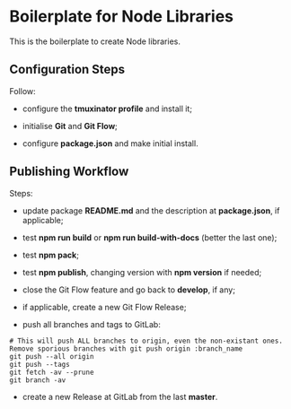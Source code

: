# Boilerplate for Node Libraries

This is the boilerplate to create Node libraries.



## Configuration Steps

Follow:

- configure the **tmuxinator profile** and install it;

- initialise **Git** and **Git Flow**;

- configure **package.json** and make initial install.



## Publishing Workflow

Steps:

- update package **README.md** and the description at **package.json**, if applicable;

- test **npm run build** or **npm run build-with-docs** (better the last one);

- test **npm pack**;

- test **npm publish**, changing version with **npm version** if needed;

- close the Git Flow feature and go back to **develop**, if any;

- if applicable, create a new Git Flow Release;

- push all branches and tags to GitLab:

```Shell
# This will push ALL branches to origin, even the non-existant ones. Remove sporious branches with git push origin :branch_name
git push --all origin
git push --tags
git fetch -av --prune
git branch -av
```

- create a new Release at GitLab from the last **master**.
